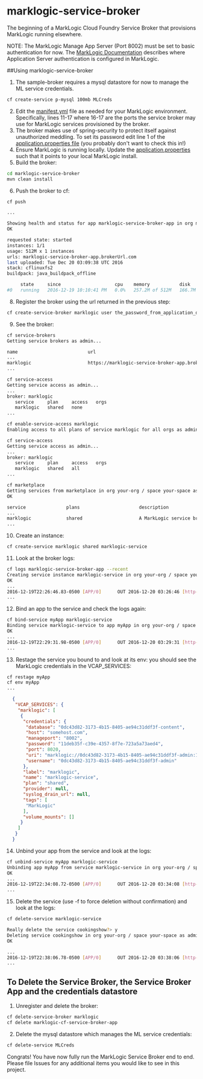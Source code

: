 # marklogic-service-broker
The beginning of a MarkLogic Cloud Foundry Service Broker that provisions MarkLogic running elsewhere.

NOTE: The MarkLogic Manage App Server (Port 8002) must be set to basic authentication for now. The <a href="https://docs.marklogic.com/guide/admin/http#id_67435" target="_blank">MarkLogic Documentation</a> describes where Application Server authentication is configured in MarkLogic.

##Using marklogic-service-broker
1. The sample-broker requires a mysql datastore for now to manage the ML service credentials.

  ```bash
  cf create-service p-mysql 100mb MLCreds
  ```
2. Edit the [manifest.yml](https://github.com/djdman2000/marklogic-service-broker/blob/master/manifest.yml) file as needed for your MarkLogic environment. Specifically, lines 11-17 where 16-17 are the ports the service broker may use for MarkLogic services provisioned by the broker.
3. The broker makes use of spring-security to protect itself against unauthorized meddling. To set its password edit line 1 of the [application.properties file](https://github.com/djdman2000/marklogic-service-broker/blob/master/src/main/resources/application.properties) (you probably don't want to check this in!)
4. Ensure MarkLogic is running locally. Update the [application.properties](https://github.com/djdman2000/marklogic-service-broker/blob/master/src/test/resources/application.properties) such that it points to your local MarkLogic install.
5. Build the broker:

  ```bash
  cd marklogic-service-broker
  mvn clean install
  ```
6. Push the broker to cf:

  ```bash
  cf push

  ...

  Showing health and status for app marklogic-service-broker-app in org marklogic / space dev as admin...
  OK

  requested state: started
  instances: 1/1
  usage: 512M x 1 instances
  urls: marklogic-service-broker-app.brokerUrl.com
  last uploaded: Tue Dec 20 03:09:38 UTC 2016
  stack: cflinuxfs2
  buildpack: java_buildpack_offline

       state     since                    cpu    memory           disk           details
  #0   running   2016-12-19 10:10:41 PM   0.0%   257.2M of 512M   166.7M of 1G

  ```

8. Register the broker using the url returned in the previous step:

  ```bash
  cf create-service-broker marklogic user the_password_from_application_dot_properties_whose_default_value_is_changeme https://marklogic-service-broker-app.brokerUrl.com
  ```
9. See the broker:

  ```bash
  cf service-brokers
  Getting service brokers as admin...

  name                          url
  ...
  marklogic                     https://marklogic-service-broker-app.brokerUrl.com
  ...

  cf service-access
  Getting service access as admin...
  ...
  broker: marklogic
     service     plan     access   orgs
     marklogic   shared   none
  ...

  cf enable-service-access marklogic
  Enabling access to all plans of service marklogic for all orgs as admin...

  cf service-access
  Getting service access as admin...
  ...
  broker: marklogic
     service     plan     access   orgs
     marklogic   shared   all
  ...

  cf marketplace
  Getting services from marketplace in org your-org / space your-space as you...
  OK

  service               plans                      description
  ...
  marklogic             shared                     A MarkLogic service broker implementation
  ...
  ```
10. Create an instance:

  ```bash
  cf create-service marklogic shared marklogic-service
  ```
11. Look at the broker logs:

  ```bash
  cf logs marklogic-service-broker-app --recent
  Creating service instance marklogic-service in org your-org / space your-space as admin...
  OK
  ...
  2016-12-19T22:26:46.83-0500 [APP/0]      OUT 2016-12-20 03:26:46 [http-nio-8080-exec-6] INFO  i.p.c.s.service.InstanceService - creating service instance: 0dc43d82....
  ...
  ```
12. Bind an app to the service and check the logs again:

  ```bash
  cf bind-service myApp marklogic-service
  Binding service marklogic-service to app myApp in org your-org / space your-space as admin...
  OK
  ...
  2016-12-19T22:29:31.98-0500 [APP/0]      OUT 2016-12-20 03:29:31 [http-nio-8080-exec-2] INFO  i.p.c.s.service.BindingService - creating binding for service instance: 0dc43d82....
  ...
  ```
13. Restage the service you bound to and look at its env: you should see the MarkLogic credentials in the VCAP_SERVICES:

  ```bash
  cf restage myApp
  cf env myApp
  ...
  ```
  ```json
    {
     "VCAP_SERVICES": {
      "marklogic": [
       {
        "credentials": {
         "database": "0dc43d82-3173-4b15-8405-ae94c31ddf3f-content",
         "host": "somehost.com",
         "manageport": "8002",
         "password": "11deb35f-c39e-4357-8f7e-723a5a73aed4",
         "port": 8020,
         "uri": "marklogic://0dc43d82-3173-4b15-8405-ae94c31ddf3f-admin:11deb35f-c39e-4357-8f7e-723a5a73aed4@somehost.com:8020/0dc43d82-3173-4b15-8405-ae94c31ddf3f-content",
         "username": "0dc43d82-3173-4b15-8405-ae94c31ddf3f-admin"
        },
        "label": "marklogic",
        "name": "marklogic-service",
        "plan": "shared",
        "provider": null,
        "syslog_drain_url": null,
        "tags": [
         "MarkLogic"
        ],
        "volume_mounts": []
       }
      ]
     }
    }
  ```
14. Unbind your app from the service and look at the logs:

  ```bash
  cf unbind-service myApp marklogic-service
  Unbinding app myApp from service marklogic-service in org your-org / space your-space as admin...
  OK
  ...
  2016-12-19T22:34:08.72-0500 [APP/0]      OUT 2016-12-20 03:34:08 [http-nio-8080-exec-2] INFO  i.p.c.s.service.BindingService - deleting binding for service instance: 0dc43d82...
  ...
  ```
15. Delete the service (use -f to force deletion without confirmation) and look at the logs:

  ```bash
  cf delete-service marklogic-service

  Really delete the service cookingshow?> y
  Deleting service cookingshow in org your-org / space your-space as admin...
  OK

  ...
  2016-12-19T22:38:06.78-0500 [APP/0]      OUT 2016-12-20 03:38:06 [http-nio-8080-exec-1] INFO  i.p.c.s.service.InstanceService - deleting service instance from repo: 0dc43d82...
  ...
  ```

## To Delete the Service Broker, the Service Broker App and the credentials datastore

1. Unregister and delete the broker:

  ```bash
  cf delete-service-broker marklogic
  cf delete marklogic-cf-service-broker-app
  ```
2. Delete the mysql datastore which manages the ML service credentials:

  ```bash
  cf delete-service MLCreds
  ```

Congrats! You have now fully run the MarkLogic Service Broker end to end. Please file Issues for any additional items you would like to see in this project.